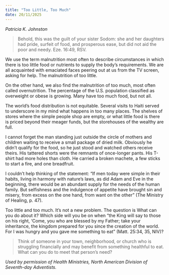 ```yaml
---
title: "Too Little, Too Much"
date: 20/11/2025
---
```


_Patricia K. Johnston_

> <p></p>
> Behold, this was the guilt of your sister Sodom: she and her daughters had pride, surfeit of food, and prosperous ease, but did not aid the poor and needy. Eze. 16:49, RSV.

We use the term malnutrition most often to describe circumstances in which there is too little food or nutrients to supply the body’s requirements. We are all acquainted with emaciated faces peering out at us from the TV screen, asking for help. The malnutrition of too little.

On the other hand, we also find the malnutrition of too much, most often called overnutrition. The percentage of the U.S. population classified as overweight or obese is growing. Many have too much food, but not all.

The world’s food distribution is not equitable. Several visits to Haiti served to underscore in my mind what happens in too many places. The shelves of stores where the simple people shop are empty, or what little food is there is priced beyond their meager funds, but the storehouses of the wealthy are full.

I cannot forget the man standing just outside the circle of mothers and children waiting to receive a small package of dried milk. Obviously he didn’t qualify for the food, so he just stood and watched others receive theirs. His tattered shorts were the remnants of once-longer pants. His T-shirt had more holes than cloth. He carried a broken machete, a few sticks to start a fire, and one breadfruit.

I couldn’t help thinking of the statement: “If men today were simple in their habits, living in harmony with nature’s laws, as did Adam and Eve in the beginning, there would be an abundant supply for the needs of the human family. But selfishness and the indulgence of appetite have brought sin and misery, from excess on the one hand, from want on the other” (The Ministry of Healing, p. 47).

Too little and too much. It’s not a new problem. The question is What can you do about it? Which side will you be on when “the King will say to those on his right, ‘Come, you who are blessed by my Father; take your inheritance, the kingdom prepared for you since the creation of the world. For I was hungry and you gave me something to eat” (Matt. 25:34, 35, NIV)?

> <callout></callout>
> Think of someone in your town, neighborhood, or church who is struggling financially and may benefit from something healthful to eat. What can you do to meet that person’s need?

_Used by permission of Health Ministries, North American Division of Seventh-day Adventists._